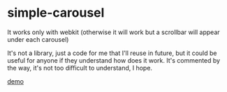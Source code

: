 # simple-carousel

It works only with webkit (otherwise it will work but a scrollbar will appear under each carousel)

It's not a library, just a code for me that I'll reuse in future, but it could be useful for anyone if they understand how does it work.
It's commented by the way, it's not too difficult to understand, I hope.


[demo](https://domenicopopolizio.github.io/simple-carousel)
